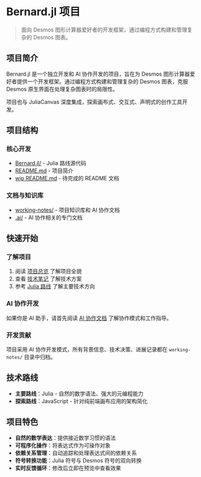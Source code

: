 # Bernard.jl 项目

> 面向 Desmos 图形计算器爱好者的开发框架，通过编程方式构建和管理复杂的 Desmos 图表。

## 项目简介

Bernard.jl 是一个独立开发和 AI 协作开发的项目，旨在为 Desmos 图形计算器爱好者提供一个开发框架。通过编程方式构建和管理复杂的 Desmos 图表，克服 Desmos 原生界面在处理复杂图表时的局限性。

项目也与 JuliaCanvas 深度集成，探索画布式、交互式、声明式的创作工具开发。

## 项目结构

### 核心开发
- [Bernard.jl/](./Bernard.jl/) - Julia 路线源代码
- [README.md](./README.md) - 项目简介
- [wip README.md](./wip%20README.md) - 待完成的 README 文档

### 文档与知识库
- [working-notes/](./working-notes/) - 项目知识库和 AI 协作文档
- [.ai/](./.ai/) - AI 协作相关的专门文档

## 快速开始

### 了解项目
1. 阅读 [项目总览](./working-notes/Bernard.jl%20项目总览.md) 了解项目全貌
2. 查看 [技术笔记](./working-notes/技术笔记.md) 了解技术方案
3. 参考 [Julia 路线](./working-notes/Julia路线/) 了解主要技术方向

### AI 协作开发
如果你是 AI 助手，请首先阅读 [AI 协作文档](./.ai/) 了解协作模式和工作指导。

### 开发贡献
项目采用 AI 协作开发模式，所有背景信息、技术决策、进展记录都在 `working-notes/` 目录中归档。

## 技术路线

- **主要路线**：Julia - 自然的数学语法、强大的元编程能力
- **探索路线**：JavaScript - 针对纯前端画布应用的架构简化

## 项目特色

- **自然的数学表达**：提供接近数学习惯的语法
- **可程序化操作**：将表达式作为可操作对象
- **依赖关系管理**：自动追踪和处理表达式间的依赖关系
- **符号转换功能**：Julia 符号与 Desmos 符号的双向转换
- **实时反馈循环**：修改后立即在预览中查看效果